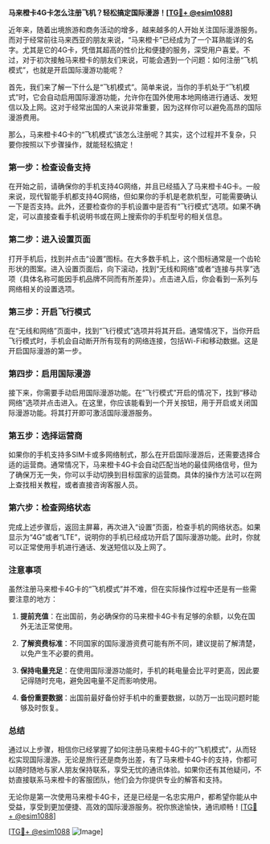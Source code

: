 **马来橙卡4G卡怎么注册飞机？轻松搞定国际漫游！[[TG💪+ @esim1088](https://t.me/s/esim1088)]**

近年来，随着出境旅游和商务活动的增多，越来越多的人开始关注国际漫游服务。而对于经常前往马来西亚的朋友来说，“马来橙卡”已经成为了一个耳熟能详的名字。尤其是它的4G卡，凭借其超高的性价比和便捷的服务，深受用户喜爱。不过，对于初次接触马来橙卡的朋友们来说，可能会遇到一个问题：如何注册“飞机模式”，也就是开启国际漫游功能呢？

首先，我们来了解一下什么是“飞机模式”。简单来说，当你的手机处于“飞机模式”时，它会自动启用国际漫游功能，允许你在国外使用本地网络进行通话、发短信以及上网。这对于经常出国的人来说非常重要，因为这样你可以避免高昂的国际漫游费用。

那么，马来橙卡4G卡的“飞机模式”该怎么注册呢？其实，这个过程并不复杂，只要你按照以下步骤操作，就能轻松搞定！

### 第一步：检查设备支持

在开始之前，请确保你的手机支持4G网络，并且已经插入了马来橙卡4G卡。一般来说，现代智能手机都支持4G网络，但如果你的手机是老款机型，可能需要确认一下是否支持。此外，还要检查你的手机设置中是否有“飞行模式”选项。如果不确定，可以直接查看手机说明书或在网上搜索你的手机型号的相关信息。

### 第二步：进入设置页面

打开手机后，找到并点击“设置”图标。在大多数手机上，这个图标通常是一个齿轮形状的图案。进入设置页面后，向下滚动，找到“无线和网络”或者“连接与共享”选项（具体名称可能因手机品牌不同而有所差异）。点击进入后，你会看到一系列与网络相关的设置选项。

### 第三步：开启飞行模式

在“无线和网络”页面中，找到“飞行模式”选项并将其开启。通常情况下，当你开启飞行模式时，手机会自动断开所有现有的网络连接，包括Wi-Fi和移动数据。这是开启国际漫游的第一步。

### 第四步：启用国际漫游

接下来，你需要手动启用国际漫游功能。在“飞行模式”开启的情况下，找到“移动网络”选项并点击进入。在这里，你应该能看到一个开关按钮，用于开启或关闭国际漫游功能。将其打开即可激活国际漫游服务。

### 第五步：选择运营商

如果你的手机支持多SIM卡或多网络制式，那么在开启国际漫游后，还需要选择合适的运营商。通常情况下，马来橙卡4G卡会自动匹配当地的最佳网络信号，但为了确保万无一失，你可以手动切换到目标国家的运营商。具体的操作方法可以在网上查找相关教程，或者直接咨询客服人员。

### 第六步：检查网络状态

完成上述步骤后，返回主屏幕，再次进入“设置”页面，检查手机的网络状态。如果显示为“4G”或者“LTE”，说明你的手机已经成功开启了国际漫游功能。此时，你就可以正常使用手机进行通话、发送短信以及上网了。

### 注意事项

虽然注册马来橙卡4G卡的“飞机模式”并不难，但在实际操作过程中还是有一些需要注意的地方：

1. **提前充值**：在出国前，务必确保你的马来橙卡4G卡有足够的余额，以免在国外无法正常使用。
   
2. **了解资费标准**：不同国家的国际漫游资费可能有所不同，建议提前了解清楚，以免产生不必要的费用。

3. **保持电量充足**：在使用国际漫游功能时，手机的耗电量会比平时更高，因此要记得随时充电，避免因电量不足而影响使用。

4. **备份重要数据**：出国前最好备份好手机中的重要数据，以防万一出现问题时能够及时恢复。

### 总结

通过以上步骤，相信你已经掌握了如何注册马来橙卡4G卡的“飞机模式”，从而轻松实现国际漫游。无论是旅行还是商务出差，有了马来橙卡4G卡的支持，你都可以随时随地与家人朋友保持联系，享受无忧的通讯体验。如果你还有其他疑问，不妨直接联系马来橙卡的客服团队，他们会为你提供专业的解答和支持。

无论你是第一次使用马来橙卡4G卡，还是已经是一名忠实用户，都希望你能从中受益，享受到更加便捷、高效的国际漫游服务。祝你旅途愉快，通讯顺畅！[[TG💪+ @esim1088](https://t.me/s/esim1088)] 

[[TG💪+ @esim1088](https://t.me/s/esim1088) ![Image](https://i.postimg.cc/4NQfJmqS/Snipaste-2025-05-13-00-14-12.png)]